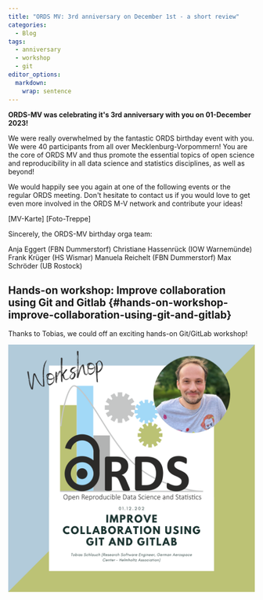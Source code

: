 ```yaml
---
title: "ORDS MV: 3rd anniversary on December 1st - a short review"
categories:
  - Blog
tags:
  - anniversary
  - workshop
  - git
editor_options: 
  markdown: 
    wrap: sentence
---
```


**ORDS-MV was celebrating it's 3rd anniversary with you on 01-December 2023!**

We were really overwhelmed by the fantastic ORDS birthday event with you. We were 40 participants from all over Mecklenburg-Vorpommern! You are the core of ORDS MV and thus promote the essential topics of open science and reproducibility in all data science and statistics disciplines, as well as beyond!

We would happily see you again at one of the following events or the regular ORDS meeting. Don't hesitate to contact us if you would love to get even more involved in the ORDS M-V network and contribute your ideas!

[MV-Karte]
[Foto-Treppe]

Sincerely, the ORDS-MV birthday orga team:

Anja Eggert (FBN Dummerstorf)
Christiane Hassenrück (IOW Warnemünde)
Frank Krüger (HS Wismar)
Manuela Reichelt (FBN Dummerstorf)
Max Schröder (UB Rostock)


## Hands-on workshop: Improve collaboration using Git and Gitlab {#hands-on-workshop-improve-collaboration-using-git-and-gitlab}

Thanks to Tobias, we could off an exciting hands-on Git/GitLab workshop!

![Workshop from Tobias Schlauch](/assets/images/2023_12_01_ORDS_Social_Media_Workshop.png)

